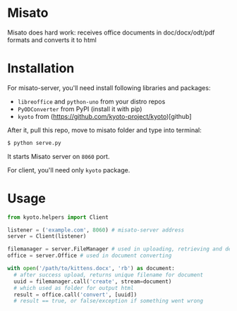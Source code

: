 Misato
=======

Misato does hard work: receives office documents in doc/docx/odt/pdf formats and converts it to html

Installation
=======

For misato-server, you'll need install following libraries and packages:

* `libreoffice` and `python-uno` from your distro repos
* `PyODConverter` from PyPI (install it with pip)
* `kyoto` from (https://github.com/kyoto-project/kyoto)[github]

After it, pull this repo, move to misato folder and type into terminal:

```bash
$ python serve.py
```

It starts Misato server on `8060` port.

For client, you'll need only `kyoto` package.


Usage
=======

```python
from kyoto.helpers import Client

listener = ('example.com', 8060) # misato-server address
server = Client(listener)

filemanager = server.FileManager # used in uploading, retrieving and deleting files
office = server.Office # used in document converting

with open('/path/to/kittens.docx', 'rb') as document:
  # after success upload, returns unique filename for document
  uuid = filemanager.call('create', stream=document)
  # which used as folder for output html
  result = office.call('convert', [uuid])
  # result == true, or false/exception if something went wrong

```